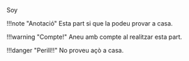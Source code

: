 Soy 

!!!note "Anotació"
    Esta part si que la podeu provar a casa.

!!!warning "Compte!"
    Aneu amb compte al realitzar esta part.

!!!danger "Perill!!"
    No proveu açò a casa.